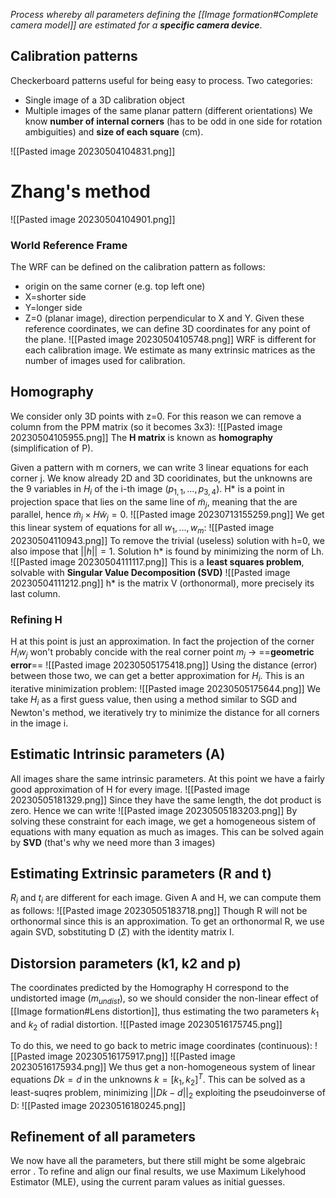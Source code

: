 _Process whereby all parameters defining the [[Image formation#Complete camera model]] are estimated for a **specific camera device**_.

## Calibration patterns
Checkerboard patterns useful for being easy to process.
Two categories:
- Single image of a 3D calibration object
- Multiple images of the same planar pattern (different orientations)
We know **number of internal corners** (has to be odd in one side for rotation ambiguities) and **size of each square** (cm).

![[Pasted image 20230504104831.png]]

# Zhang's method
![[Pasted image 20230504104901.png]]
### World Reference Frame
The WRF can be defined on the calibration pattern as follows:
- origin on the same corner (e.g. top left one)
- X=shorter side
- Y=longer side
- Z=0 (planar image), direction perpendicular to X and Y.
Given these reference coordinates, we can define 3D coordinates for any point of the plane.
![[Pasted image 20230504105748.png]]
WRF is different for each calibration image. We estimate as many extrinsic matrices as the number of images used for calibration.

## Homography
We consider only 3D points with z=0. For this reason we can remove a column from the PPM matrix (so it becomes 3x3):
![[Pasted image 20230504105955.png]]
The **H matrix** is known as **homography** (simplification of P).

Given a pattern with m corners, we can write 3 linear equations for each corner j.
We know already 2D and 3D cooridinates, but the unknowns are the 9 variables in $H_{i}$ of the i-th image $(p_{1,1}, ... , p_{3,4})$.
H* is a point in projection space that lies on the same line of $\tilde m_j$, meaning that the are parallel, hence $\tilde m_{j}\times H\tilde w_j=0$. 
![[Pasted image 20230713155259.png]]
We get this linear system of equations for all $w_1, ..., w_m$:
![[Pasted image 20230504110943.png]]
To remove the trivial (useless) solution with h=0, we also impose that $||h||=1$.
Solution h* is found by minimizing the norm of Lh. 
![[Pasted image 20230504111117.png]]
This is a **least squares problem**, solvable with **Singular Value Decomposition (SVD)**
![[Pasted image 20230504111212.png]]
h* is the matrix V (orthonormal), more precisely its last column.

### Refining H 
H at this point is just an approximation. In fact the projection of the corner $H_{i}w_{j}$ won't probably concide with the real corner point $m_{j}$ -> ==**geometric error**==
![[Pasted image 20230505175418.png]]
Using the distance (error) between those two, we can get a better approximation for $H_{i}$.
This is an iterative minimization problem:
![[Pasted image 20230505175644.png]]
We take $H_{i}$ as a first guess value, then using a method similar to SGD and Newton's method, we iteratively try to minimize the distance for all corners in the image i.

## Estimatic Intrinsic parameters (A)
All images share the same intrinsic parameters.
At this point we have a fairly good approximation of H for every image.
![[Pasted image 20230505181329.png]]
Since they have the same length, the dot product is zero. Hence we can write
![[Pasted image 20230505183203.png]]
By solving these constraint for each image, we get a homogeneous sistem of equations with many equation as much as images.
This can be solved again by **SVD** (that's why we need more than 3 images)

## Estimating Extrinsic parameters (R and t)
$R_{i}$ and $t_{i}$ are different for each image. Given A and H, we can compute them as follows:
![[Pasted image 20230505183718.png]]
Though R will not be orthonormal since this is an approximation.
To get an orthonormal R, we use again SVD, sobstituting D ($\Sigma$) with the identity matrix I.

## Distorsion parameters (k1, k2 and p)
The coordinates predicted by the Homography H correspond to the undistorted image ($m_{undist})$, so we should consider the non-linear effect of [[Image formation#Lens distortion]], thus estimating the two parameters $k_{1}$ and $k_{2}$ of radial distortion.
![[Pasted image 20230516175745.png]]

To do this, we need to go back to metric image coordinates (continuous):
![[Pasted image 20230516175917.png]]
![[Pasted image 20230516175934.png]]
We thus get a non-homogeneous system of linear equations $Dk=d$ in the unknowns $k=[k_{1},k_{2}]^{T}$. This can be solved as a least-suqres problem, minimizing $||Dk-d||_{2}$ exploiting the pseudoinverse of D:
![[Pasted image 20230516180245.png]]

## Refinement of all parameters
We now have all the parameters, but there still might be some algebraic error .
To refine and align our final results, we use Maximum Likelyhood Estimator (MLE), using the current param values as initial guesses.